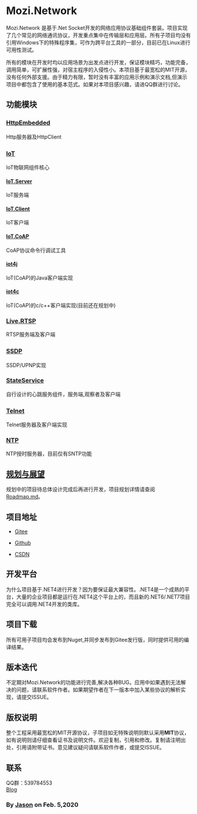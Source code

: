 # Mozi.Network

Mozi.Network 是基于.Net Socket开发的网络应用协议基础组件套装。项目实现了几个常见的网络通讯协议，开发重点集中在传输层和应用层。所有子项目均没有引用Windows下的特殊程序集，可作为跨平台工具的一部分，目前已在Linux进行可用性测试。


所有的模块在开发时均以应用场景为出发点进行开发，保证模块精巧，功能完备，调用简单，可扩展性强，对宿主程序的入侵性小。本项目基于最宽松的MIT开源，没有任何外部支援。由于精力有限，暂时没有丰富的应用示例和演示文档,但演示项目中都包含了使用的基本范式。如果对本项目感兴趣，请进QQ群进行讨论。

## 功能模块

### [HttpEmbedded][httpembedded]　　

Http服务器及HttpClient

### [IoT][iot]　　

IoT物联网组件核心

#### [IoT.Server][iotserver]

IoT服务端

#### [IoT.Client][iotclient]

IoT客户端

#### [IoT.CoAP][iotcoap]

CoAP协议命令行调试工具

#### [iot4j][iot4j]

IoT(CoAP)的Java客户端实现

#### [iot4c][iot4c]

IoT(CoAP)的c/c++客户端实现(目前还在规划中)

### [Live.RTSP][rtsp]
RTSP服务端及客户端

### [SSDP][ssdp] 　　

SSDP/UPNP实现

### [StateService][stateservice]

自行设计的心跳服务组件，服务端,观察者及客户端

### [Telnet][telnet] 　　

Telnet服务器及客户端实现

### [NTP][ntp]

NTP授时服务器，目前仅有SNTP功能

## [规划与展望][roadmap]

规划中的项目待总体设计完成后再进行开发，项目规划详情请查阅 [Roadmap.md][roadmap]。

## 项目地址

- [Gitee][gitee]

- [Github][github]

- [CSDN][codechina]

## 开发平台
为什么项目基于.NET4进行开发？因为要保证最大兼容性。.NET4是一个成熟的平台，大量的企业项目都是运行在.NET4这个平台上的，而且新的.NET6/.NET7项目完全可以调用.NET4开发的类库。

## 项目下载

所有可用子项目均会发布到Nuget,并同步发布到Gitee发行版，同时提供可用的编译结果。

## 版本迭代

不定期对Mozi.Network的功能进行完善,解决各种BUG。应用中如果遇到无法解决的问题，请联系软件作者。如果期望作者在下一版本中加入某些协议的解析实现，请提交ISSUE。

## 版权说明

整个工程采用最宽松的MIT开源协议，子项目如无特殊说明则默认采用**MIT**协议，如有说明则请仔细查看证书及说明文件。欢迎复制，引用和修改。复制请注明出处，引用请附带证书。意见建议疑问请联系软件作者，或提交ISSUE。

## 联系

QQ群：539784553	
[Blog][blog]

### By [Jason][1] on Feb. 5,2020

[1]:mailto:brotherqian@163.com
[gitee]:https://gitee.com/myui_admin/mozi.git
[github]:https://github.com/MoziCoder/Mozi.HttpEmbedded.git
[codechina]:https://codechina.csdn.net/mozi/mozi.httpembedded.git
[httpembedded]:./Mozi.HttpEmbedded
[ssdp]:./Mozi.SSDP
[stateservice]:./Mozi.StateService
[telnet]:./Mozi.Telnet
[ntp]:./Mozi.NTP
[iot]:./Mozi.IoT
[iot4j]:https://gitee.com/myui/mozi.iot4j
[iot4c]:https://gitee.com/myui/iot4c
[iotserver]:./Mozi.IoT.Server
[iotclient]:./Mozi.IoT.Client
[iotcoap]:./Mozi.IoT.CoAP
[roadmap]:./RoadMap.md
[rtsp]:./Mozi.Live
[blog]:https://blog.csdn.net/wangchixiao
